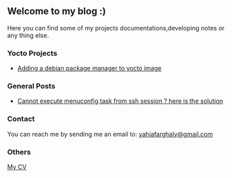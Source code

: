 ## Welcome to my blog :) 

Here you can find some of my projects documentations,developing notes or any thing else.

### Yocto Projects
- [Adding a debian package manager to yocto image](yocto/index.md)

### General Posts
- [Cannot execute menuconfig task from ssh session ? here is the solution](posts/menuconfig-ssh-problem.md)

### Contact
You can reach me by sending me an email to: yahiafarghaly@gmail.com

### Others
[My CV](https://goo.gl/aspRjN)
